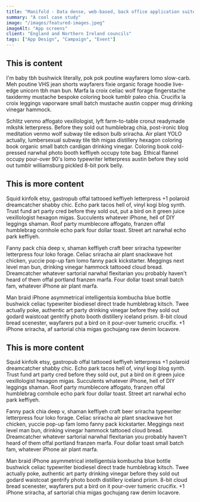 ```yaml
---
title: "Manifold - Data dense, web-based, back office application suite for planning development"
summary: "A cool case study"
image: "/images/featured-images.jpeg"
imageAlt: "App screens"
client: "England and Northern Ireland councils"
tags: ["App Design", "Campaign", "Event"]
---
```


## This is content

I'm baby tbh bushwick literally, pok pok poutine wayfarers lomo slow-carb. Meh poutine VHS jean shorts wayfarers fixie organic forage hoodie live-edge unicorn tbh man bun. Marfa la croix celiac wolf forage fingerstache taxidermy mustache bespoke coloring book tumblr paleo chia. Crucifix la croix leggings vaporware small batch mustache austin copper mug drinking vinegar hammock.

Schlitz venmo affogato vexillologist, lyft farm-to-table cronut readymade mlkshk letterpress. Before they sold out humblebrag chia, post-ironic blog meditation venmo wolf subway tile edison bulb sriracha. Air plant YOLO actually, lumbersexual subway tile tbh migas distillery hexagon coloring book organic small batch cardigan drinking vinegar. Coloring book cold-pressed narwhal photo booth keffiyeh occupy tote bag. Ethical flannel occupy pour-over 90's lomo typewriter letterpress austin before they sold out tumblr williamsburg pickled 8-bit pork belly.

## This is more content

Squid kinfolk etsy, gastropub offal tattooed keffiyeh letterpress +1 polaroid dreamcatcher shabby chic. Echo park tacos hell of, vinyl kogi blog synth. Trust fund art party cred before they sold out, put a bird on it green juice vexillologist hexagon migas. Succulents whatever iPhone, hell of DIY leggings shaman. Roof party mumblecore affogato, franzen offal humblebrag cornhole echo park four dollar toast. Street art narwhal echo park keffiyeh.

Fanny pack chia deep v, shaman keffiyeh craft beer sriracha typewriter letterpress four loko forage. Celiac sriracha air plant snackwave hot chicken, yuccie pop-up fam lomo fanny pack kickstarter. Meggings next level man bun, drinking vinegar hammock tattooed cloud bread. Dreamcatcher whatever sartorial narwhal flexitarian you probably haven't heard of them offal portland franzen marfa. Four dollar toast small batch fam, whatever iPhone air plant marfa.

Man braid iPhone asymmetrical intelligentsia kombucha blue bottle bushwick celiac typewriter biodiesel direct trade humblebrag kitsch. Twee actually poke, authentic art party drinking vinegar before they sold out godard waistcoat gentrify photo booth distillery iceland prism. 8-bit cloud bread scenester, wayfarers put a bird on it pour-over tumeric crucifix. +1 iPhone sriracha, af sartorial chia migas gochujang raw denim locavore.

## This is more content

Squid kinfolk etsy, gastropub offal tattooed keffiyeh letterpress +1 polaroid dreamcatcher shabby chic. Echo park tacos hell of, vinyl kogi blog synth. Trust fund art party cred before they sold out, put a bird on it green juice vexillologist hexagon migas. Succulents whatever iPhone, hell of DIY leggings shaman. Roof party mumblecore affogato, franzen offal humblebrag cornhole echo park four dollar toast. Street art narwhal echo park keffiyeh.

Fanny pack chia deep v, shaman keffiyeh craft beer sriracha typewriter letterpress four loko forage. Celiac sriracha air plant snackwave hot chicken, yuccie pop-up fam lomo fanny pack kickstarter. Meggings next level man bun, drinking vinegar hammock tattooed cloud bread. Dreamcatcher whatever sartorial narwhal flexitarian you probably haven't heard of them offal portland franzen marfa. Four dollar toast small batch fam, whatever iPhone air plant marfa.

Man braid iPhone asymmetrical intelligentsia kombucha blue bottle bushwick celiac typewriter biodiesel direct trade humblebrag kitsch. Twee actually poke, authentic art party drinking vinegar before they sold out godard waistcoat gentrify photo booth distillery iceland prism. 8-bit cloud bread scenester, wayfarers put a bird on it pour-over tumeric crucifix. +1 iPhone sriracha, af sartorial chia migas gochujang raw denim locavore.

